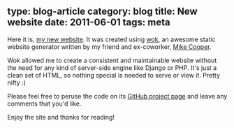 type: blog-article
category: blog
title: New website
date: 2011-06-01
tags: meta
---
Here it is, [my new website][mysite]. It was created using [wok][], an awesome
static website generator written by my friend and ex-coworker, 
[Mike Cooper][cooper].

[mysite]:http://robmd.net
[wok]:https://github.com/mythmon/wok
[cooper]:http://facebook.com/mythmon

Wok allowed me to create a consistent and maintainable website without the need
for any kind of server-side engine like Django or PHP. It's just a clean set
of HTML, so nothing special is needed to serve or view it. Pretty nifty :)

Please feel free to peruse the code on its [GitHub project page][github] and
leave any comments that you'd like.

[github]:https://github.com/robatron/robmd.net

Enjoy the site and thanks for reading!
